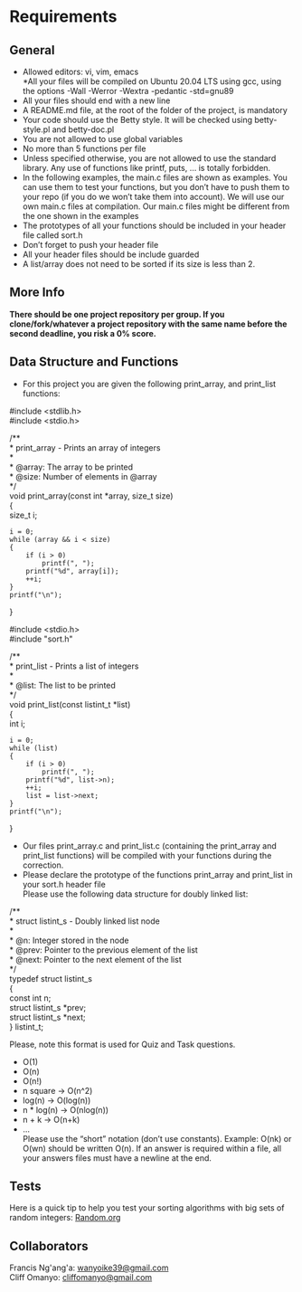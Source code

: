 Requirements
===========
General
-------
* Allowed editors: vi, vim, emacs  
*All your files will be compiled on Ubuntu 20.04 LTS using gcc, using the options -Wall -Werror -Wextra -pedantic -std=gnu89  
* All your files should end with a new line  
* A README.md file, at the root of the folder of the project, is mandatory  
* Your code should use the Betty style. It will be checked using betty-style.pl and betty-doc.pl  
* You are not allowed to use global variables  
* No more than 5 functions per file  
* Unless specified otherwise, you are not allowed to use the standard library. Any use of functions like printf, puts, … is totally forbidden.  
* In the following examples, the main.c files are shown as examples. You can use them to test your functions, but you don’t have to push them to your repo (if you do we won’t take them into account). We will use our own main.c files at compilation. Our main.c files might be different from the one shown in the examples  
* The prototypes of all your functions should be included in your header file called sort.h  
* Don’t forget to push your header file  
* All your header files should be include guarded  
* A list/array does not need to be sorted if its size is less than 2.  

More Info
---------
__There should be one project repository per group. If you clone/fork/whatever a project repository with the same name before the second deadline, you risk a 0% score.__

Data Structure and Functions
----------------------------
* For this project you are given the following print_array, and print_list functions:  

#include <stdlib.h>  
#include <stdio.h>  

/**  
 \* print_array - Prints an array of integers  
 \*  
 \* @array: The array to be printed  
 \* @size: Number of elements in @array  
 \*/  
void print_array(const int *array, size_t size)  
{  
    size_t i;  

    i = 0;  
    while (array && i < size)  
    {  
        if (i > 0)  
            printf(", ");  
        printf("%d", array[i]);  
        ++i;  
    }  
    printf("\n");  
}  

#include <stdio.h>  
#include "sort.h"  

/**  
 \* print_list - Prints a list of integers  
 \*  
 \* @list: The list to be printed  
 \*/  
void print_list(const listint_t *list)  
{  
    int i;  

    i = 0;  
    while (list)  
    {  
        if (i > 0)  
            printf(", ");  
        printf("%d", list->n);  
        ++i;  
        list = list->next;  
    }  
    printf("\n");  
}  
* Our files print_array.c and print_list.c (containing the print_array and print_list functions) will be compiled with your functions during the correction.  
* Please declare the prototype of the functions print_array and print_list in your sort.h header file  
Please use the following data structure for doubly linked list:  

/**  
 \* struct listint_s - Doubly linked list node  
 \*  
 \* @n: Integer stored in the node  
 \* @prev: Pointer to the previous element of the list  
 \* @next: Pointer to the next element of the list  
 \*/  
typedef struct listint_s  
{  
    const int n;  
    struct listint_s *prev;  
    struct listint_s *next;  
} listint_t;  

Please, note this format is used for Quiz and Task questions.  

* O(1)  
* O(n)  
* O(n!)  
* n square -> O(n^2)  
* log(n) -> O(log(n))  
* n * log(n) -> O(nlog(n))  
* n + k -> O(n+k)  
* …  
Please use the “short” notation (don’t use constants). Example: O(nk) or O(wn) should be written O(n). If an answer is required within a file, all your answers files must have a newline at the end.  

Tests
-----
Here is a quick tip to help you test your sorting algorithms with big sets of random integers: [Random.org](https://intranet.alxswe.com/rltoken/YR-VWQbICB59wZs1eAaI3w)  

Collaborators
-------------
Francis Ng'ang'a: wanyoike39@gmail.com  
Cliff Omanyo: cliffomanyo@gmail.com
